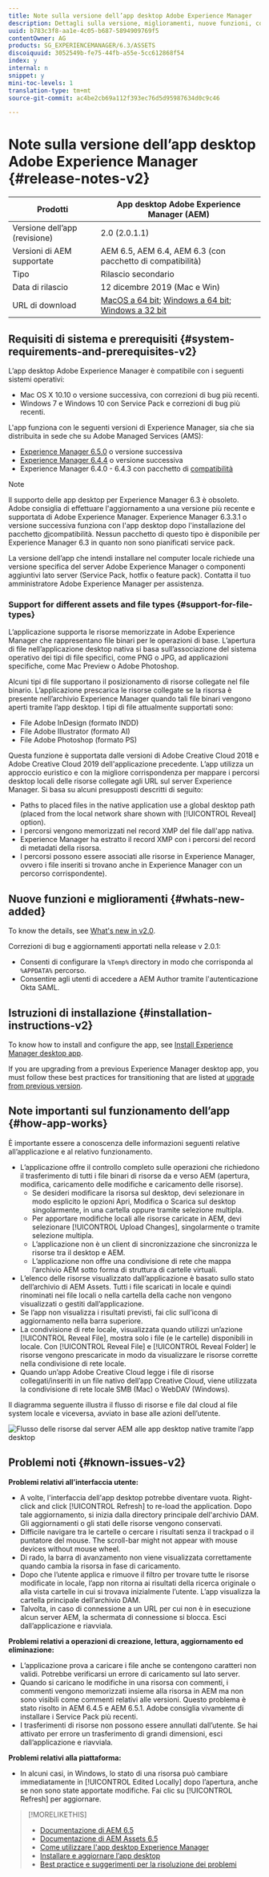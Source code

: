 ```yaml
---
title: Note sulla versione dell’app desktop Adobe Experience Manager
description: Dettagli sulla versione, miglioramenti, nuove funzioni, compatibilità e collegamenti per il download per l’app desktop Adobe Experience Manager.
uuid: b783c3f8-aa1e-4c05-b687-5894909769f5
contentOwner: AG
products: SG_EXPERIENCEMANAGER/6.3/ASSETS
discoiquuid: 3052549b-fe75-44fb-a55e-5cc612868f54
index: y
internal: n
snippet: y
mini-toc-levels: 1
translation-type: tm+mt
source-git-commit: ac4be2cb69a112f393ec76d5d95987634d0c9c46

---
```



# Note sulla versione dell’app desktop Adobe Experience Manager {#release-notes-v2}

| Prodotti | App desktop Adobe Experience Manager (AEM) |
|---------------|--------------------------------------------------------------------|
| Versione dell’app (revisione) | 2.0 (2.0.1.1) |
| Versioni di AEM supportate | AEM 6.5, AEM 6.4, AEM 6.3 (con pacchetto di compatibilità) |
| Tipo | Rilascio secondario |
| Data di rilascio | 12 dicembre 2019 (Mac e Win) |
| URL di download | [MacOS a 64 bit](https://download.macromedia.com/aem-assets-companion-app/aem-desktop-osx-2.0.1.1.dmg); [Windows a 64 bit](https://download.macromedia.com/aem-assets-companion-app/aem-desktop-win64-2.0.1.1.exe); [Windows a 32 bit](https://download.macromedia.com/aem-assets-companion-app/aem-desktop-win32-2.0.1.1.exe) |

## Requisiti di sistema e prerequisiti {#system-requirements-and-prerequisites-v2}

L’app desktop Adobe Experience Manager è compatibile con i seguenti sistemi operativi:

* Mac OS X 10.10 o versione successiva, con correzioni di bug più recenti.
* Windows 7 e Windows 10 con Service Pack e correzioni di bug più recenti.

L&#39;app funziona con le seguenti versioni di Experience Manager, sia che sia distribuita in sede che su Adobe Managed Services (AMS):

* [Experience Manager 6.5.0](https://helpx.adobe.com/experience-manager/6-5/release-notes.html) o versione successiva
* [Experience Manager 6.4.4](https://helpx.adobe.com/experience-manager/6-4/release-notes/sp-release-notes.html) o versione successiva
* Experience Manager 6.4.0 - 6.4.3 con pacchetto di [compatibilità](https://www.adobeaemcloud.com/content/marketplace/marketplaceProxy.html?packagePath=/content/companies/public/adobe/packages/cq640/featurepack/adobe-asset-link-support)

>[!NOTE]
>
>Il supporto delle app desktop per Experience Manager 6.3 è obsoleto. Adobe consiglia di effettuare l&#39;aggiornamento a una versione più recente e supportata di Adobe Experience Manager.
>Experience Manager 6.3.3.1 o versione successiva funziona con l&#39;app desktop dopo l&#39;installazione del pacchetto [di](https://www.adobeaemcloud.com/content/marketplace/marketplaceProxy.html?packagePath=/content/companies/public/adobe/packages/cq640/featurepack/adobe-asset-link-support)compatibilità. Nessun pacchetto di questo tipo è disponibile per Experience Manager 6.3 in quanto non sono pianificati [](https://helpx.adobe.com/experience-manager/maintenance-releases-roadmap.html)service pack.

La versione dell’app che intendi installare nel computer locale richiede una versione specifica del server Adobe Experience Manager o componenti aggiuntivi lato server (Service Pack, hotfix o feature pack). Contatta il tuo amministratore Adobe Experience Manager per assistenza.

### Support for different assets and file types {#support-for-file-types}

L’applicazione supporta le risorse memorizzate in Adobe Experience Manager che rappresentano file binari per le operazioni di base. L’apertura di file nell’applicazione desktop nativa si basa sull’associazione del sistema operativo dei tipi di file specifici, come PNG o JPG, ad applicazioni specifiche, come Mac Preview o Adobe Photoshop.

Alcuni tipi di file supportano il posizionamento di risorse collegate nel file binario. L’applicazione prescarica le risorse collegate se la risorsa è presente nell’archivio Experience Manager quando tali file binari vengono aperti tramite l’app desktop. I tipi di file attualmente supportati sono:

* File Adobe InDesign (formato INDD)
* File Adobe Illustrator (formato AI)
* File Adobe Photoshop (formato PS)

Questa funzione è supportata dalle versioni di Adobe Creative Cloud 2018 e Adobe Creative Cloud 2019 dell&#39;applicazione precedente. L’app utilizza un approccio euristico e con la migliore corrispondenza per mappare i percorsi desktop locali delle risorse collegate agli URL sul server Experience Manager. Si basa su alcuni presupposti descritti di seguito:

* Paths to placed files in the native application use a global desktop path (placed from the local network share shown with [!UICONTROL Reveal] option).
* I percorsi vengono memorizzati nel record XMP del file dall&#39;app nativa.
* Experience Manager ha estratto il record XMP con i percorsi del record di metadati della risorsa.
* I percorsi possono essere associati alle risorse in Experience Manager, ovvero i file inseriti si trovano anche in Experience Manager con un percorso corrispondente).

## Nuove funzioni e miglioramenti {#whats-new-added}

To know the details, see [What&#39;s new in v2.0](introduction.md#whats-new-v2).

Correzioni di bug e aggiornamenti apportati nella release v 2.0.1:

* Consenti di configurare la `%Temp%` directory in modo che corrisponda al `%APPDATA%` percorso. <!-- CQ-4282665 -->
* Consentire agli utenti di accedere a AEM Author tramite l&#39;autenticazione Okta SAML. <!-- CQ-4278134 -->

## Istruzioni di installazione {#installation-instructions-v2}

To know how to install and configure the app, see [Install Experience Manager desktop app](install-upgrade.md).

If you are upgrading from a previous Experience Manager desktop app, you must follow these best practices for transitioning that are listed at [upgrade from previous version](install-upgrade.md#upgrade-from-previous-version).

## Note importanti sul funzionamento dell’app {#how-app-works}

È importante essere a conoscenza delle informazioni seguenti relative all’applicazione e al relativo funzionamento.

* L’applicazione offre il controllo completo sulle operazioni che richiedono il trasferimento di tutti i file binari di risorse da e verso AEM (apertura, modifica, caricamento delle modifiche e caricamento delle risorse).
   * Se desideri modificare la risorsa sul desktop, devi selezionare in modo esplicito le opzioni Apri, Modifica o Scarica sul desktop singolarmente, in una cartella oppure tramite selezione multipla.
   * Per apportare modifiche locali alle risorse caricate in AEM, devi selezionare [!UICONTROL Upload Changes], singolarmente o tramite selezione multipla.
   * L’applicazione non è un client di sincronizzazione che sincronizza le risorse tra il desktop e AEM.
   * L’applicazione non offre una condivisione di rete che mappa l’archivio AEM sotto forma di struttura di cartelle virtuali.
* L’elenco delle risorse visualizzato dall’applicazione è basato sullo stato dell’archivio di AEM Assets. Tutti i file scaricati in locale e quindi rinominati nei file locali o nella cartella della cache non vengono visualizzati o gestiti dall’applicazione.
* Se l’app non visualizza i risultati previsti, fai clic sull’icona di aggiornamento nella barra superiore.
* La condivisione di rete locale, visualizzata quando utilizzi un’azione [!UICONTROL Reveal File], mostra solo i file (e le cartelle) disponibili in locale. Con [!UICONTROL Reveal File] e [!UICONTROL Reveal Folder] le risorse vengono prescaricate in modo da visualizzare le risorse corrette nella condivisione di rete locale.
* Quando un’app Adobe Creative Cloud legge i file di risorse collegati/inseriti in un file nativo dell’app Creative Cloud, viene utilizzata la condivisione di rete locale SMB (Mac) o WebDAV (Windows).

Il diagramma seguente illustra il flusso di risorse e file dal cloud al file system locale e viceversa, avviato in base alle azioni dell’utente.

![Flusso delle risorse dal server AEM alle app desktop native tramite l’app desktop](assets/da20_flow_diagram.png)

## Problemi noti {#known-issues-v2}

**Problemi relativi all’interfaccia utente:**

* A volte, l&#39;interfaccia dell&#39;app desktop potrebbe diventare vuota. Right-click and click [!UICONTROL Refresh] to re-load the application. Dopo tale aggiornamento, si inizia dalla directory principale dell&#39;archivio DAM. Gli aggiornamenti o gli stati delle risorse vengono conservati. <!-- CQ-4270267 -->
* Difficile navigare tra le cartelle o cercare i risultati senza il trackpad o il puntatore del mouse. The scroll-bar might not appear with mouse devices without mouse wheel. <!-- CQ-4269947 -->
* Di rado, la barra di avanzamento non viene visualizzata correttamente quando cambia la risorsa in fase di caricamento.
* Dopo che l’utente applica e rimuove il filtro per trovare tutte le risorse modificate in locale, l’app non ritorna ai risultati della ricerca originale o alla vista cartelle in cui si trovava inizialmente l’utente. L’app visualizza la cartella principale dell’archivio DAM.
* Talvolta, in caso di connessione a un URL per cui non è in esecuzione alcun server AEM, la schermata di connessione si blocca. Esci dall’applicazione e riavviala.

**Problemi relativi a operazioni di creazione, lettura, aggiornamento ed eliminazione:**

* L’applicazione prova a caricare i file anche se contengono caratteri non validi. Potrebbe verificarsi un errore di caricamento sul lato server. <!-- CQ-4273652 -->
* Quando si caricano le modifiche in una risorsa con commenti, i commenti vengono memorizzati insieme alla risorsa in AEM ma non sono visibili come commenti relativi alle versioni. Questo problema è stato risolto in AEM 6.4.5 e AEM 6.5.1. Adobe consiglia vivamente di installare i Service Pack più recenti. <!-- CQ-4268990 -->
* I trasferimenti di risorse non possono essere annullati dall’utente. Se hai attivato per errore un trasferimento di grandi dimensioni, esci dall’applicazione e riavviala. <!-- CQ-4278940 -->

**Problemi relativi alla piattaforma:**

* In alcuni casi, in Windows, lo stato di una risorsa può cambiare immediatamente in [!UICONTROL Edited Locally] dopo l’apertura, anche se non sono state apportate modifiche. Fai clic su [!UICONTROL Refresh] per aggiornare.

>[!MORELIKETHIS]
>
>* [Documentazione di AEM 6.5](https://helpx.adobe.com/support/experience-manager/6-5.html)
>* [Documentazione di AEM Assets 6.5](https://docs.adobe.com/content/help/en/experience-manager-65/assets/home.html)
>* [Come utilizzare l&#39;app desktop Experience Manager](using.md)
>* [Installare e aggiornare l’app desktop](install-upgrade.md)
>* [Best practice e suggerimenti per la risoluzione dei problemi](troubleshoot.md)

